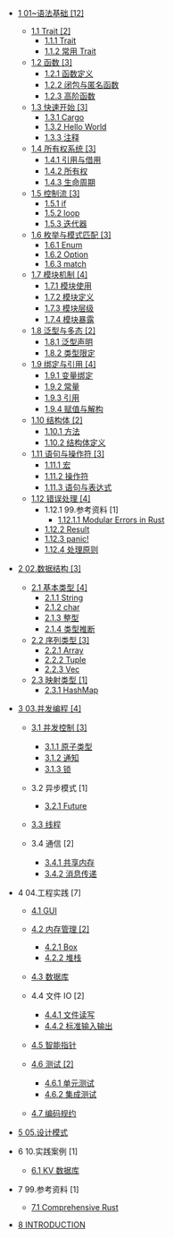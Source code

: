   - [1 01~语法基础 [12]](/01~语法基础/README.md)
    - [1.1 Trait [2]](/01~语法基础/Trait/README.md)
      - [1.1.1 Trait](/01~语法基础/Trait/Trait.md)
      - [1.1.2 常用 Trait](/01~语法基础/Trait/常用%20Trait.md)
    - [1.2 函数 [3]](/01~语法基础/函数/README.md)
      - [1.2.1 函数定义](/01~语法基础/函数/函数定义.md)
      - [1.2.2 闭包与匿名函数](/01~语法基础/函数/闭包与匿名函数.md)
      - [1.2.3 高阶函数](/01~语法基础/函数/高阶函数.md)
    - [1.3 快速开始 [3]](/01~语法基础/快速开始/README.md)
      - [1.3.1 Cargo](/01~语法基础/快速开始/Cargo.md)
      - [1.3.2 Hello World](/01~语法基础/快速开始/Hello%20World.md)
      - [1.3.3 注释](/01~语法基础/快速开始/注释.md)
    - [1.4 所有权系统 [3]](/01~语法基础/所有权系统/README.md)
      - [1.4.1 引用与借用](/01~语法基础/所有权系统/引用与借用.md)
      - [1.4.2 所有权](/01~语法基础/所有权系统/所有权.md)
      - [1.4.3 生命周期](/01~语法基础/所有权系统/生命周期.md)
    - [1.5 控制流 [3]](/01~语法基础/控制流/README.md)
      - [1.5.1 if](/01~语法基础/控制流/if.md)
      - [1.5.2 loop](/01~语法基础/控制流/loop.md)
      - [1.5.3 迭代器](/01~语法基础/控制流/迭代器.md)
    - [1.6 枚举与模式匹配 [3]](/01~语法基础/枚举与模式匹配/README.md)
      - [1.6.1 Enum](/01~语法基础/枚举与模式匹配/Enum.md)
      - [1.6.2 Option](/01~语法基础/枚举与模式匹配/Option.md)
      - [1.6.3 match](/01~语法基础/枚举与模式匹配/match.md)
    - [1.7 模块机制 [4]](/01~语法基础/模块机制/README.md)
      - [1.7.1 模块使用](/01~语法基础/模块机制/模块使用.md)
      - [1.7.2 模块定义](/01~语法基础/模块机制/模块定义.md)
      - [1.7.3 模块层级](/01~语法基础/模块机制/模块层级.md)
      - [1.7.4 模块暴露](/01~语法基础/模块机制/模块暴露.md)
    - [1.8 泛型与多态 [2]](/01~语法基础/泛型与多态/README.md)
      - [1.8.1 泛型声明](/01~语法基础/泛型与多态/泛型声明.md)
      - [1.8.2 类型限定](/01~语法基础/泛型与多态/类型限定.md)
    - [1.9 绑定与引用 [4]](/01~语法基础/绑定与引用/README.md)
      - [1.9.1 变量绑定](/01~语法基础/绑定与引用/变量绑定.md)
      - [1.9.2 常量](/01~语法基础/绑定与引用/常量.md)
      - [1.9.3 引用](/01~语法基础/绑定与引用/引用.md)
      - [1.9.4 赋值与解构](/01~语法基础/绑定与引用/赋值与解构.md)
    - [1.10 结构体 [2]](/01~语法基础/结构体/README.md)
      - [1.10.1 方法](/01~语法基础/结构体/方法.md)
      - [1.10.2 结构体定义](/01~语法基础/结构体/结构体定义.md)
    - [1.11 语句与操作符 [3]](/01~语法基础/语句与操作符/README.md)
      - [1.11.1 宏](/01~语法基础/语句与操作符/宏.md)
      - [1.11.2 操作符](/01~语法基础/语句与操作符/操作符.md)
      - [1.11.3 语句与表达式](/01~语法基础/语句与操作符/语句与表达式.md)
    - [1.12 错误处理 [4]](/01~语法基础/错误处理/README.md)
      - 1.12.1 99.参考资料 [1]
        - [1.12.1.1 Modular Errors in Rust](/01~语法基础/错误处理/99.参考资料/2023-Modular%20Errors%20in%20Rust.md)
      - [1.12.2 Result](/01~语法基础/错误处理/Result.md)
      - [1.12.3 panic!](/01~语法基础/错误处理/panic!.md)
      - [1.12.4 处理原则](/01~语法基础/错误处理/处理原则.md)
  - [2 02.数据结构 [3]](/02.数据结构/README.md)
    - [2.1 基本类型 [4]](/02.数据结构/基本类型/README.md)
      - [2.1.1 String](/02.数据结构/基本类型/String.md)
      - [2.1.2 char](/02.数据结构/基本类型/char.md)
      - [2.1.3 整型](/02.数据结构/基本类型/整型.md)
      - [2.1.4 类型推断](/02.数据结构/基本类型/类型推断.md)
    - [2.2 序列类型 [3]](/02.数据结构/序列类型/README.md)
      - [2.2.1 Array](/02.数据结构/序列类型/Array.md)
      - [2.2.2 Tuple](/02.数据结构/序列类型/Tuple.md)
      - [2.2.3 Vec](/02.数据结构/序列类型/Vec.md)
    - [2.3 映射类型 [1]](/02.数据结构/映射类型/README.md)
      - [2.3.1 HashMap](/02.数据结构/映射类型/HashMap.md)
  - [3 03.并发编程 [4]](/03.并发编程/README.md)
    - [3.1 并发控制 [3]](/03.并发编程/并发控制/README.md)
      - [3.1.1 原子类型](/03.并发编程/并发控制/原子类型.md)
      - [3.1.2 通知](/03.并发编程/并发控制/通知.md)
      - [3.1.3 锁](/03.并发编程/并发控制/锁.md)
    - 3.2 异步模式 [1]
      - [3.2.1 Future](/03.并发编程/异步模式/Future.md)
    - [3.3 线程](/03.并发编程/线程/README.md)
      
    - 3.4 通信 [2]
      - [3.4.1 共享内存](/03.并发编程/通信/共享内存.md)
      - [3.4.2 消息传递](/03.并发编程/通信/消息传递.md)
  - 4 04.工程实践 [7]
    - [4.1 GUI](/04.工程实践/GUI/README.md)
      
    - [4.2 内存管理 [2]](/04.工程实践/内存管理/README.md)
      - [4.2.1 Box](/04.工程实践/内存管理/Box.md)
      - [4.2.2 堆栈](/04.工程实践/内存管理/堆栈.md)
    - [4.3 数据库](/04.工程实践/数据库/README.md)
      
    - 4.4 文件 IO [2]
      - [4.4.1 文件读写](/04.工程实践/文件%20IO/文件读写.md)
      - [4.4.2 标准输入输出](/04.工程实践/文件%20IO/标准输入输出.md)
    - [4.5 智能指针](/04.工程实践/智能指针/README.md)
      
    - [4.6 测试 [2]](/04.工程实践/测试/README.md)
      - [4.6.1 单元测试](/04.工程实践/测试/单元测试.md)
      - [4.6.2 集成测试](/04.工程实践/测试/集成测试.md)
    - [4.7 编码规约](/04.工程实践/编码规约/README.md)
      
  - [5 05.设计模式](/05.设计模式/README.md)
    
  - 6 10.实践案例 [1]
    - [6.1 KV 数据库](/10.实践案例/KV%20数据库/README.md)
      
  - 7 99.参考资料 [1]
    - [7.1 Comprehensive Rust](/99.参考资料/Comprehensive%20Rust/README.md)
      
  - [8 INTRODUCTION](/INTRODUCTION.md)